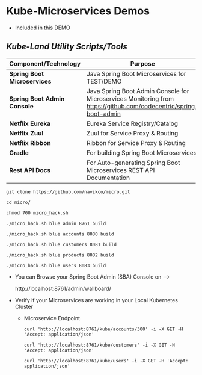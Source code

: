 # Kube-Microservices Demos

- Included in this DEMO 

_**Kube-Land Utility Scripts/Tools**_
---
| Component/Technology | Purpose |
| ------------- | ------------- | 
| **Spring Boot Microservices** | Java Spring Boot Microservices for TEST/DEMO |
| **Spring Boot Admin Console** | Java Spring Boot Admin Console for Microservices Monitoring from <BR/> https://github.com/codecentric/spring-boot-admin  |
| **Netflix Eureka** | Eureka Service Registry/Catalog |
| **Netflix Zuul** |  Zuul for Service Proxy & Routing | 
| **Netflix Ribbon** | Ribbon for Service Proxy & Routing |
| **Gradle** | For building Spring Boot Microservices |
| **Rest API Docs** | For Auto-generating Spring Boot Microservices REST API Documentation |


`git clone https://github.com/navikco/micro.git`

`cd micro/`

`chmod 700 micro_hack.sh`

`./micro_hack.sh blue admin 8761 build`

`./micro_hack.sh blue accounts 8080 build`

`./micro_hack.sh blue customers 8081 build`

`./micro_hack.sh blue products 8082 build`

`./micro_hack.sh blue users 8083 build`

     
- You can Browse your Spring Boot Admin (SBA) Console on --> 

    http://localhost:8761/admin/wallboard/

- Verify if your Microservices are working in your Local Kubernetes Cluster
    
    - Microservice Endpoint
 
        `curl 'http://localhost:8761/kube/accounts/300' -i -X GET -H 'Accept: application/json'`
        
        `curl 'http://localhost:8761/kube/customers' -i -X GET -H 'Accept: application/json'`
        
        `curl 'http://localhost:8761/kube/users' -i -X GET -H 'Accept: application/json'`
    
